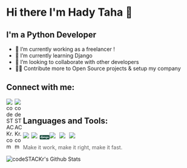 # Hi there  I'm Hady Taha 👋


## I'm a Python Developer

- 🔭 I’m currently working as a freelancer !
- 🌱 I’m currently learning Django
- 👯 I’m looking to collaborate with other developers
- 🐱‍👓 Contribute more to Open Source projects & setup my company

## Connect with me:

[<img align="left" alt="codeSTACKr.com" width="22px" src="https://www.flaticon.com/svg/static/icons/svg/145/145812.svg"/>](https://twitter.com/HadyTaha77)
[<img align="left" alt="codeSTACKr.com" width="22px" src="https://www.flaticon.com/svg/static/icons/svg/2111/2111463.svg"/>](https://www.instagram.com/haditaha__/)</br>



## Languages and Tools:

<img align="left"  width="22px" src="https://www.flaticon.com/svg/static/icons/svg/919/919827.svg"/>
<img align="left"  width="22px" src="https://www.flaticon.com/svg/static/icons/svg/919/919826.svg"/>
<img align="left"  width="26px" src="https://github.com/devicons/devicon/blob/master/icons/django/django-original.svg" />
<img align="left"  width="26px" src="https://www.flaticon.com/svg/static/icons/svg/919/919852.svg" />
<img align="left"  width="26px" src="https://www.flaticon.com/svg/static/icons/svg/919/919836.svg" /> 
<img align="left"  width="26px" src="https://www.flaticon.com/svg/static/icons/svg/919/919847.svg" />
</br>



 


 >Make it work, make it right, make it fast. 





<img align="left" alt="codeSTACKr's Github Stats" src="https://github-readme-stats.vercel.app/api?username=Hady-Taha&show_icons=true&hide_border=true" />
